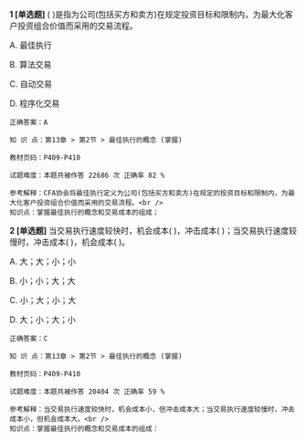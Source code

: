 **1 [单选题]** ( )是指为公司(包括买方和卖方)在规定投资目标和限制内，为最大化客户投资组合价值而采用的交易流程。

A. 最佳执行

B. 算法交易

C. 自动交易

D. 程序化交易 

```
正确答案：A

知 识 点：第13章 > 第2节 > 最佳执行的概念 (掌握)

教材页码：P409-P410

试题难度：本题共被作答 22686 次 正确率 82 %

参考解释：CFA协会将最佳执行定义为公司(包括买方和卖方)在规定的投资目标和限制内，为最大化客户投资组合价值而采用的交易流程。<br />
知识点：掌握最佳执行的概念和交易成本的组成；
```


**2 [单选题]** 当交易执行速度较快时，机会成本(   )，冲击成本(   )；当交易执行速度较慢时，冲击成本(   )，机会成本(   )。

A. 大；大；小；小

B. 小；小；大；大

C. 小；大；小；大

D. 大；小；大；小 

```
正确答案：C

知 识 点：第13章 > 第2节 > 最佳执行的概念 (掌握)

教材页码：P409-P410

试题难度：本题共被作答 20404 次 正确率 59 %

参考解释：当交易执行速度较快时，机会成本小，但冲击成本大；当交易执行速度较慢时，冲击成本小，但机会成本大。<br />
知识点：掌握最佳执行的概念和交易成本的组成：
```


